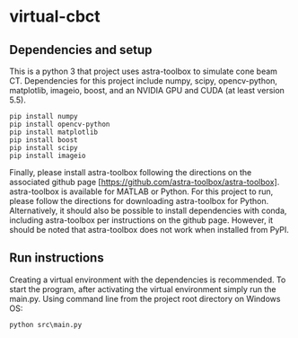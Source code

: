 # virtual-cbct

## Dependencies and setup

This is a python 3 that project uses astra-toolbox to simulate cone beam CT. Dependencies for this project include numpy, scipy, opencv-python, matplotlib, imageio, boost, and an NVIDIA GPU and CUDA (at least version 5.5). 

```
pip install numpy
pip install opencv-python
pip install matplotlib
pip install boost
pip install scipy
pip install imageio
```

Finally, please install astra-toolbox following the directions on the associated github page [https://github.com/astra-toolbox/astra-toolbox]. astra-toolbox is available for MATLAB or Python. For this project to run, please follow the directions for downloading astra-toolbox for Python. Alternatively, it should also be possible to install dependencies with conda, including astra-toolbox per instructions on the github page. However, it should be noted that astra-toolbox does not work when installed from PyPI.


## Run instructions

Creating a virtual environment with the dependencies is recommended. To start the program, after activating the virtual environment simply run the main.py. Using command line from the project root directory on Windows OS:

```
python src\main.py
```
